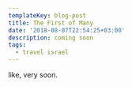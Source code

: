 ```yaml
---
templateKey: blog-post
title: The First of Many
date: '2018-08-07T22:54:25+03:00'
description: coming soon
tags:
  - travel israel
---
```

like, very soon.
